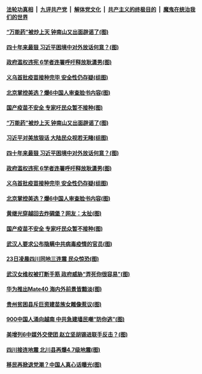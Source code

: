 ####  [法轮功真相](../../../../basic/blob/master/README.md?t=10250131) &nbsp;|&nbsp; [九评共产党](../../../../9ping.md/blob/master/README.md?t=10250131) &nbsp;|&nbsp; [解体党文化](../../../../jtdwh.md/blob/master/README.md?t=10250131)  &nbsp;|&nbsp; [共产主义的终极目的](../../../../gczydzjmd.md/blob/master/README.md?t=10250131) &nbsp;|&nbsp; [魔鬼在统治我们的世界](../../../../mgztzwmdsj.md/blob/master/README.md?t=10250131) 

#### [“万能药”被炒上天 钟南山又出面辟谣了(图)](../pages/p1/950263.md?t=10250131) 

#### [四十年来最狠 习近平困境中对外放话何意？(图)](../pages/p1/950171.md?t=10250131) 

#### [政府滥权违宪 6学者连署呼吁释放耿潇男(图)](../pages/p1/950180.md?t=10250131) 

#### [义乌首批疫苗接种完毕 安全性仍存疑(组图)](../pages/p1/950183.md?t=10250131) 

#### [北京掌控美选？爆6中国人审查脸书内容(图)](../pages/p1/950181.md?t=10250131) 

#### [国产疫苗不安全 专家吁民众暂不接种(图)](../pages/p1/950164.md?t=10250131) 

#### [“万能药”被炒上天 钟南山又出面辟谣了(图)](../pages/p1/950263.md?t=10250131) 

#### [习近平对美放狠话 大陆民众视若无睹(组图)](../pages/p1/950220.md?t=10250131) 

#### [四十年来最狠 习近平困境中对外放话何意？(图)](../pages/p1/950171.md?t=10250131) 

#### [政府滥权违宪 6学者连署呼吁释放耿潇男(图)](../pages/p1/950180.md?t=10250131) 

#### [义乌首批疫苗接种完毕 安全性仍存疑(组图)](../pages/p1/950183.md?t=10250131) 

#### [北京掌控美选？爆6中国人审查脸书内容(图)](../pages/p1/950181.md?t=10250131) 

#### [黄继光穿越回去炸碉堡？网友：太扯(图)](../pages/p1/950150.md?t=10250131) 

#### [国产疫苗不安全 专家吁民众暂不接种(图)](../pages/p1/950164.md?t=10250131) 


#### [武汉人要求公布隐瞒中共病毒疫情的官员(图)](../pages/p1/950130.md?t=10250131) 

#### [23日凌晨四川同地三连震 民众惊恐(图)](../pages/p1/950117.md?t=10250131) 


#### [武汉女维权被打断手筋 政府威胁“弄死你很容易”(图)](../pages/p1/950106.md?t=10250131) 

#### [华为推出Mate40 海内外前景皆黯淡(图)](../pages/p1/950101.md?t=10250131) 

#### [贵州贫困县斥巨资建苗族女雕像惹议(图)](../pages/p1/950063.md?t=10250131) 

#### [900中国人涌向越南 中共急建墙民嘲“防你逃”(图)](../pages/p1/950068.md?t=10250131) 


#### [美增列6中媒外交使团 赵立坚胡锡进联手反击？(图)](../pages/p1/950051.md?t=10250131) 

#### [四川接连地震 北川县再爆4.7级地震(图)](../pages/p1/950032.md?t=10250131) 

#### [移民再掀退党潮？中国人真心话曝光(图)](../pages/p1/950020.md?t=10250131) 

